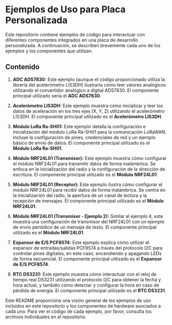 # Ejemplos de Uso para Placa Personalizada

Este repositorio contiene ejemplos de código para interactuar con diferentes componentes integrados en una placa de desarrollo personalizada. A continuación, se describen brevemente cada uno de los ejemplos y los componentes que utilizan.

## Contenido

1.  **ADC ADS7830:** Este ejemplo (aunque el código proporcionado utiliza la librería del acelerómetro LIS3DH) ilustraría cómo leer valores analógicos utilizando el convertidor analógico a digital ADS7830. El componente principal utilizado sería el **ADC ADS7830**.

2.  **Acelerómetro LIS3DH:** Este ejemplo muestra cómo inicializar y leer los datos de aceleración en los tres ejes (X, Y, Z) utilizando el acelerómetro LIS3DH. El componente principal utilizado es el **Acelerómetro LIS3DH**.

3.  **Módulo LoRa Ra-SH01:** Este ejemplo detalla la configuración e inicialización del módulo LoRa Ra-SH01 para la comunicación LoRaWAN. Incluye la configuración de pines, credenciales de red y un ejemplo básico de envío de datos. El componente principal utilizado es el **Módulo LoRa Ra-SH01**.

4.  **Módulo NRF24L01 (Transmisor):** Este ejemplo muestra cómo configurar el módulo NRF24L01 para transmitir datos de forma inalámbrica. Se enfoca en la inicialización del radio y la configuración de la dirección de escritura. El componente principal utilizado es el **Módulo NRF24L01**.

5.  **Módulo NRF24L01 (Receptor):** Este ejemplo ilustra cómo configurar el módulo NRF24L01 para recibir datos de forma inalámbrica. Se centra en la inicialización del radio, la apertura de un canal de lectura y la recepción de mensajes. El componente principal utilizado es el **Módulo NRF24L01**.

6.  **Módulo NRF24L01 (Transmisor - Ejemplo 2):** Similar al ejemplo 4, este muestra una configuración de transmisor del NRF24L01 con un ejemplo de envío periódico de un mensaje de texto. El componente principal utilizado es el **Módulo NRF24L01**.

7.  **Expansor de E/S PCF8574:** Este ejemplo explica cómo utilizar el expansor de entradas/salidas PCF8574 a través del protocolo I2C para controlar pines digitales, en este caso, encendiendo y apagando LEDs de forma secuencial. El componente principal utilizado es el **Expansor de E/S PCF8574**.

8.  **RTC DS3231:** Este ejemplo muestra cómo interactuar con el reloj de tiempo real DS3231 utilizando el protocolo I2C para obtener la fecha y hora actual, y también cómo detectar y configurar la hora en caso de pérdida de energía. El componente principal utilizado es el **RTC DS3231**.

Este README proporciona una visión general de los ejemplos de uso incluidos en este repositorio y los componentes de hardware asociados a cada uno. Para ver el código de cada ejemplo, por favor, consulta los archivos individuales en el repositorio.
